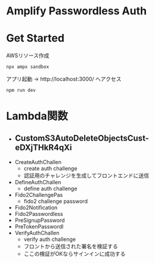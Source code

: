 # Amplify Passwordless Auth
# Get Started
AWSリソース作成
```bash
npx ampx sandbox
```

アプリ起動 → http://localhost:3000/ へアクセス
```bash
npm run dev
```
# Lambda関数
- CustomS3AutoDeleteObjectsCust-eDXjTHkR4qXi
  - 
- CreateAuthChallen
  - create auth challenge
  - 認証用のチャレンジを生成してフロントエンドに送信
- DefineAuthChallen
  - define auth challenge
- Fido2ChallengePas
  - fido2 challenge password
- Fido2Notification
- Fido2Passwordless
- PreSignupPassword
- PreTokenPasswordl
- VerifyAuthChallen
  - verify auth challenge
  - フロントから送信された署名を検証する
  - ここの検証がOKならサインインに成功する